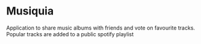 # Musiquia

Application to share music albums with friends and vote on favourite tracks.
Popular tracks are added to a public spotify playlist
